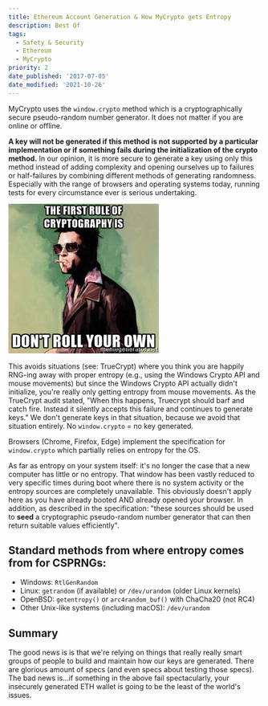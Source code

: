 ```yaml
---
title: Ethereum Account Generation & How MyCrypto gets Entropy
description: Best Of
tags:
  - Safety & Security
  - Ethereum
  - MyCrypto
priority: 2
date_published: '2017-07-05'
date_modified: '2021-10-26'
---
```


MyCrypto uses the `window.crypto` method which is a cryptographically secure pseudo-random number generator. It does not matter if you are online or offline.

**A key will not be generated if this method is not supported by a particular implementation or if something fails during the initialization of the crypto method.** In our opinion, it is more secure to generate a key using only this method instead of adding complexity and opening ourselves up to failures or half-failures by combining different methods of generating randomness. Especially with the range of browsers and operating systems today, running tests for every circumstance ever is serious undertaking.

![Don't roll your own](../../assets/general-knowledge/cryptography/ethereum-account-generation-and-how-does-mycrypto-get-entropy/dont-roll-your-own.jpg)

This avoids situations (see: TrueCrypt) where you think you are happily RNG-ing away with proper entropy (e.g., using the Windows Crypto API and mouse movements) but since the Windows Crypto API actually didn't initialize, you're really only getting entropy from mouse movements. As the TrueCrypt audit stated, "When this happens, Truecrypt
should barf and catch fire. Instead it silently accepts this failure and continues to generate keys." We don't generate keys in that situation, because we avoid that situation entirely. No `window.crypto` = no key generated.

Browsers (Chrome, Firefox, Edge) implement the specification for `window.crypto` which partially relies on entropy for the OS.

As far as entropy on your system itself: it's no longer the case that a new computer has little or no entropy. That window has been vastly reduced to very specific times during boot where there is no system activity or the entropy sources are completely unavailable. This obviously doesn't apply here as you have already booted AND already opened your browser. In addition, as described in the specification: "these sources should be used to **seed** a cryptographic pseudo-random number generator that can then return suitable values efficiently".

## Standard methods from where entropy comes from for CSPRNGs:

- Windows: `RtlGenRandom`
- Linux: `getrandom` (if available) or `/dev/urandom` (older Linux kernels)
- OpenBSD: `getentropy()` or `arc4random_buf()` with ChaCha20 (not RC4)
- Other Unix-like systems (including macOS): `/dev/urandom`

## Summary

The good news is is that we're relying on things that really really smart groups of people to build and maintain how our keys are generated. There are glorious amount of specs (and even specs about testing those specs). The bad news is...if something in the above fail spectacularly, your insecurely generated ETH wallet is going to be the least of the world's issues.
